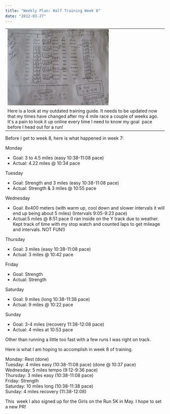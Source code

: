 ```yaml
---
title: "Weekly Plan: Half Training Week 8"
date: "2012-03-27"
---
```


  

<table align="center" cellpadding="0" cellspacing="0"><tbody><tr><td><a href="http://3.bp.blogspot.com/-VMIkl8iQbE0/T3Ihg_EK6WI/AAAAAAAAAXk/KijAyMsxrd4/s1600/IMG_3802.JPG" imageanchor="1"><img border="0" height="240" src="images/IMG_3802.JPG" width="320"></a></td></tr><tr><td><span>Here is a look at my outdated training guide. It needs to be updated now that my times have changed after my 4 mile race a couple of weeks ago. It's a pain to look it up online every time I need to know my goal &nbsp;pace before I head out for a run!&nbsp;</span></td></tr></tbody></table>

  
  
Before I get to week 8, here is what happened in week 7:  
  
  
Monday   

- Goal: 3 to 4.5 miles (easy 10:38-11:08 pace)
- Actual: 4.22 miles @ 10:34 pace

Tuesday  

- Goal: Strength and 3 miles (easy 10:38-11:08 pace)
- Actual: Strength & 3 miles @ 10:55 pace

Wednesday  

- Goal: 8x400 meters (with warm up, cool down and slower intervals it will end up being about 5 miles) (Intervals 9:05-9:23 pace)
- Actual:5 miles @ 8:51 pace (I ran inside on the Y track due to weather. Kept track of time with my stop watch and counted laps to get mileage and intervals. NOT FUN!)

Thursday  

- Goal: 3 miles (easy 10:38-11:08 pace)
- Actual: 3 miles @ 10:42 pace

Friday  

- Goal: Strength
- Actual: Strength

Saturday  

- Goal: 9 miles (long 10:38-11:38 pace)
- Actual: 9 miles @ 10:22 pace

Sunday   

- Goal: 3-4 miles (recovery 11:38-12:08 pace)
- Actual: 4 miles at 10:53 pace

Other than running a little too fast with a few runs I was right on track.  
  
  
Here is what I am hoping to accomplish in week 8 of training.  
  
  
Monday: Rest (done)  
Tuesday: 4 miles easy (10:38-11:08 pace) (done @ 10:37 pace)  
Wednesday: 5 miles tempo (9:12-9:36 pace)  
Thursday: 3 miles easy (10:38-11:08 pace)  
Friday: Strength  
Saturday: 10 miles long (10:38-11:38 pace)  
Sunday: 4 miles recovery (11:38-12:08)  
  
  
This  week I also signed up for the Girls on the Run 5K in May. I hope to set a new PR!
